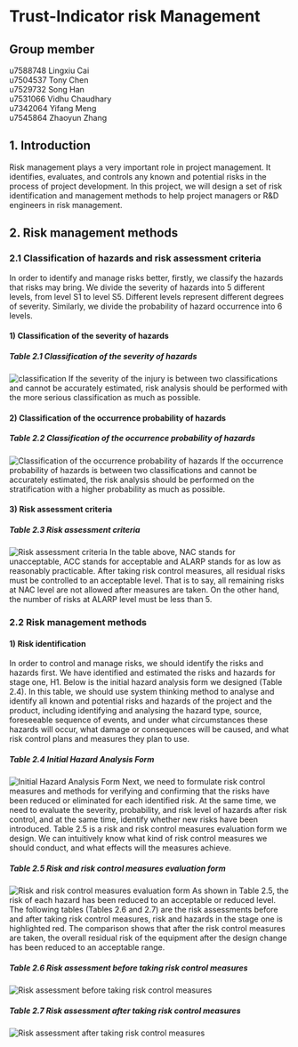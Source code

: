 # Trust-Indicator risk Management
## Group member
u7588748	 Lingxiu Cai  
u7504537	 Tony Chen<br>
u7529732	 Song Han<br>
u7531066	 Vidhu Chaudhary<br>
u7342064	 Yifang Meng<br>
u7545864	 Zhaoyun Zhang<br>
## 1. Introduction
Risk management plays a very important role in project management. It identifies, evaluates, and controls any known and potential risks in the process of project development.
In this project, we will design a set of risk identification and management methods to help project managers or R&D engineers in risk management.
## 2. Risk management methods
### 2.1 Classification of hazards and risk assessment criteria
In order to identify and manage risks better, firstly, we classify the hazards that risks may bring. We divide the severity of hazards into 5 different levels, from level S1 to level S5. Different levels represent different degrees of severity. Similarly, we divide the probability of hazard occurrence into 6 levels.
#### 1) Classification of the severity of hazards
##### Table 2.1 Classification of the severity of hazards
![classification](https://github.com/tonypioneer/Trust-Indicator/assets/96186255/eae6f546-5015-4079-91b6-0d713cf81713)
If the severity of the injury is between two classifications and cannot be accurately estimated, risk analysis should be performed with the more serious classification as much as possible.
#### 2) Classification of the occurrence probability of hazards
##### Table 2.2 Classification of the occurrence probability of hazards
![Classification of the occurrence probability of hazards](https://github.com/tonypioneer/Trust-Indicator/assets/96186255/c12b28f1-7f5b-4956-883a-5c3b2e305e54)
If the occurrence probability of hazards is between two classifications and cannot be accurately estimated, the risk analysis should be performed on the stratification with a higher probability as much as possible.
#### 3) Risk assessment criteria
##### Table 2.3 Risk assessment criteria
![Risk assessment criteria](https://github.com/tonypioneer/Trust-Indicator/assets/96186255/f195fec5-9b84-4f29-a846-34d200ddf548)
In the table above, NAC stands for unacceptable, ACC stands for acceptable and ALARP stands for as low as reasonably practicable.
After taking risk control measures, all residual risks must be controlled to an acceptable level. That is to say, all remaining risks at NAC level are not allowed after measures are taken. On the other hand, the number of risks at ALARP level must be less than 5.
### 2.2 Risk management methods
#### 1) Risk identification
In order to control and manage risks, we should identify the risks and hazards first. We have identified and estimated the risks and hazards for stage one, H1. Below is the initial hazard analysis form we designed (Table 2.4). In this table, we should use system thinking method to analyse and identify all known and potential risks and hazards of the project and the product, including identifying and analysing the hazard type, source, foreseeable sequence of events, and under what circumstances these hazards will occur, what damage or consequences will be caused, and what risk control plans and measures they plan to use.
##### Table 2.4 Initial Hazard Analysis Form
![Initial Hazard Analysis Form](https://github.com/tonypioneer/Trust-Indicator/assets/96186255/bb0af0e8-cee6-4b2f-bc12-86d909637136)
Next, we need to formulate risk control measures and methods for verifying and confirming that the risks have been reduced or eliminated for each identified risk. At the same time, we need to evaluate the severity, probability, and risk level of hazards after risk control, and at the same time, identify whether new risks have been introduced. Table 2.5 is a risk and risk control measures evaluation form we design. We can intuitively know what kind of risk control measures we should conduct, and what effects will the measures achieve.

##### Table 2.5 Risk and risk control measures evaluation form
![Risk and risk control measures evaluation form](https://github.com/tonypioneer/Trust-Indicator/assets/96186255/69943162-be2d-40af-96d0-34591b469f6f)
As shown in Table 2.5, the risk of each hazard has been reduced to an acceptable or reduced level.
The following tables (Tables 2.6 and 2.7) are the risk assessments before and after taking risk control measures, risk and hazards in the stage one is highlighted red. The comparison shows that after the risk control measures are taken, the overall residual risk of the equipment after the design change has been reduced to an acceptable range.

##### Table 2.6 Risk assessment before taking risk control measures
![Risk assessment before taking risk control measures](https://github.com/tonypioneer/Trust-Indicator/assets/96186255/25f5557f-bf27-4f05-bd14-1e2a9038bfc6)

##### Table 2.7 Risk assessment after taking risk control measures
![Risk assessment after taking risk control measures](https://github.com/tonypioneer/Trust-Indicator/assets/96186255/c87dbf5e-a792-4b6f-9774-362a8e574977)



